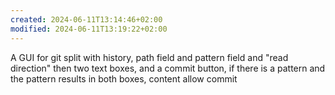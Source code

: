 ```yaml
---
created: 2024-06-11T13:14:46+02:00
modified: 2024-06-11T13:19:22+02:00
---
```


A GUI for git split with history, path field and pattern field and "read direction" then two text boxes, and a commit button, if there is a pattern and the pattern results in both boxes, content allow commit
